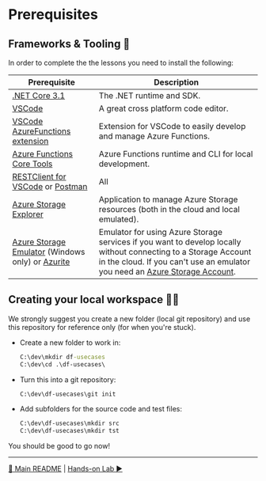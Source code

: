 # Prerequisites

## Frameworks & Tooling 🧰

In order to complete the the lessons you need to install the following:

|Prerequisite|Description
|-|-
|[.NET Core 3.1](https://dotnet.microsoft.com/download/dotnet-core)|The .NET runtime and SDK.
|[VSCode](https://code.visualstudio.com/Download)|A great cross platform code editor.
|[VSCode AzureFunctions extension](https://github.com/Microsoft/vscode-azurefunctions)|Extension for VSCode to easily develop and manage Azure Functions.
|[Azure Functions Core Tools](https://github.com/Azure/azure-functions-core-tools)|Azure Functions runtime and CLI for local development.
|[RESTClient for VSCode](https://marketplace.visualstudio.com/items?itemName=humao.rest-client) or [Postman](https://www.postman.com/)|All|An extension or  application to make HTTP requests.
|[Azure Storage Explorer](https://azure.microsoft.com/en-us/features/storage-explorer/)|Application to manage Azure Storage resources (both in the cloud and local emulated).
|[Azure Storage Emulator](https://docs.microsoft.com/en-us/azure/storage/common/storage-use-emulator) (Windows only) or [Azurite](https://docs.microsoft.com/en-us/azure/storage/common/storage-use-azurite)|Emulator for using Azure Storage services if you want to develop locally without connecting to a Storage Account in the cloud. If you can't use an emulator you need an [Azure Storage Account](https://docs.microsoft.com/en-us/azure/storage/common/storage-account-create?tabs=azure-portal).

## Creating your local workspace 👩‍💻

We strongly suggest you create a new folder (local git repository) and use this repository for reference only (for when you're stuck).

- Create a new folder to work in:

    ```cmd
    C:\dev\mkdir df-usecases
    C:\dev\cd .\df-usecases\
    ```

- Turn this into a git repository:

    ```cmd
    C:\dev\df-usecases\git init
    ```

- Add subfolders for the source code and test files:

    ```cmd
    C:\dev\df-usecases\mkdir src
    C:\dev\df-usecases\mkdir tst
    ```

You should be good to go now!

---
[🔼 Main README](../README.md) | [Hands-on Lab ▶](notifysupport.md)
